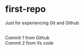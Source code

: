 # first-repo
Just for experiencing Git and Github

<br>
Commit 1 from Github
<br>
Commit 2 from Vs code 
